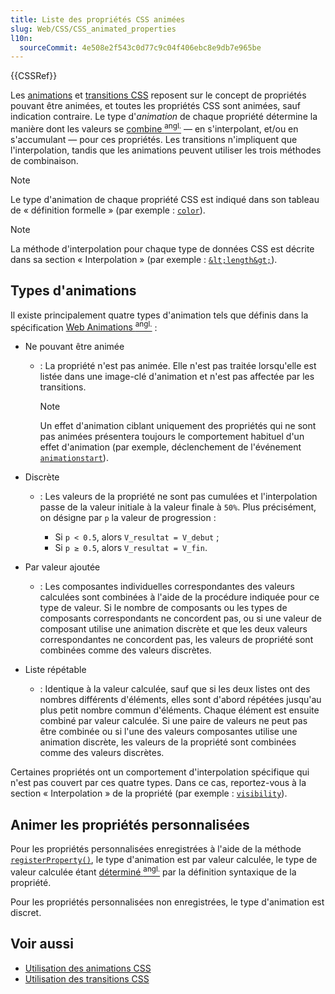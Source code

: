 ```yaml
---
title: Liste des propriétés CSS animées
slug: Web/CSS/CSS_animated_properties
l10n:
  sourceCommit: 4e508e2f543c0d77c9c04f406ebc8e9db7e965be
---
```


{{CSSRef}}

Les [animations](/fr/docs/Web/CSS/CSS_animations) et [transitions CSS](/fr/docs/Web/CSS/CSS_transitions) reposent sur le concept de propriétés pouvant être animées, et toutes les propriétés CSS sont animées, sauf indication contraire. Le type d'_animation_ de chaque propriété détermine la manière dont les valeurs se [combine <sup>angl.</sup>](https://drafts.csswg.org/css-values/#combining-values) — en s'interpolant, et/ou en s'accumulant — pour ces propriétés. Les transitions n'impliquent que l'interpolation, tandis que les animations peuvent utiliser les trois méthodes de combinaison.

> [!NOTE]
> Le type d'animation de chaque propriété CSS est indiqué dans son tableau de «&nbsp;définition formelle&nbsp;» (par exemple&nbsp;: [`color`](/fr/docs/Web/CSS/color#définition_formelle)).

> [!NOTE]
> La méthode d'interpolation pour chaque type de données CSS est décrite dans sa section «&nbsp;Interpolation&nbsp;» (par exemple&nbsp;: [`&lt;length&gt;`](/fr/docs/Web/CSS/length#interpolation)).

## Types d'animations

Il existe principalement quatre types d'animation tels que définis dans la spécification [Web Animations <sup>angl.</sup>](https://drafts.csswg.org/web-animations-1/#animating-properties)&nbsp;:

- Ne pouvant être animée

  - : La propriété n'est pas animée. Elle n'est pas traitée lorsqu'elle est listée dans une image-clé d'animation et n'est pas affectée par les transitions.

    > [!NOTE]
    > Un effet d'animation ciblant uniquement des propriétés qui ne sont pas animées présentera toujours le comportement habituel d'un effet d'animation (par exemple, déclenchement de l'événement [`animationstart`](/fr/docs/Web/API/Element/animationstart_event)).

- Discrète

  - : Les valeurs de la propriété ne sont pas cumulées et l'interpolation passe de la valeur initiale à la valeur finale à `50%`. Plus précisément, on désigne par `p` la valeur de progression&nbsp;:

    - Si `p < 0.5`, alors `V_resultat = V_debut`&nbsp;;
    - Si `p ≥ 0.5`, alors `V_resultat = V_fin`.

- Par valeur ajoutée

  - : Les composantes individuelles correspondantes des valeurs calculées sont combinées à l'aide de la procédure indiquée pour ce type de valeur. Si le nombre de composants ou les types de composants correspondants ne concordent pas, ou si une valeur de composant utilise une animation discrète et que les deux valeurs correspondantes ne concordent pas, les valeurs de propriété sont combinées comme des valeurs discrètes.

- Liste répétable

  - : Identique à la valeur calculée, sauf que si les deux listes ont des nombres différents d'éléments, elles sont d'abord répétées jusqu'au plus petit nombre commun d'éléments. Chaque élément est ensuite combiné par valeur calculée. Si une paire de valeurs ne peut pas être combinée ou si l'une des valeurs composantes utilise une animation discrète, les valeurs de la propriété sont combinées comme des valeurs discrètes.

Certaines propriétés ont un comportement d'interpolation spécifique qui n'est pas couvert par ces quatre types. Dans ce cas, reportez-vous à la section « Interpolation » de la propriété (par exemple&nbsp;: [`visibility`](/fr/docs/Web/CSS/visibility#interpolation)).

## Animer les propriétés personnalisées

Pour les propriétés personnalisées enregistrées à l'aide de la méthode [`registerProperty()`](/fr/docs/Web/API/CSS/registerProperty_static), le type d'animation est par valeur calculée, le type de valeur calculée étant [déterminé <sup>angl.</sup>](https://drafts.css-houdini.org/css-properties-values-api/#calculation-of-computed-values) par la définition syntaxique de la propriété.

Pour les propriétés personnalisées non enregistrées, le type d'animation est discret.

## Voir aussi

- [Utilisation des animations CSS](/fr/docs/Web/CSS/CSS_animations/Using_CSS_animations)
- [Utilisation des transitions CSS](/fr/docs/Web/CSS/CSS_transitions/Using_CSS_transitions)

